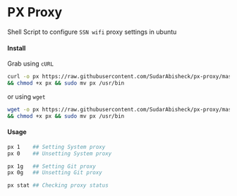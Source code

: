# PX Proxy
Shell Script to configure `SSN wifi` proxy settings in ubuntu

#### Install
Grab using `cURL` 
```sh
curl -o px https://raw.githubusercontent.com/SudarAbisheck/px-proxy/master/px.sh\
&& chmod +x px && sudo mv px /usr/bin
```
or using `wget`
```sh
wget -o px https://raw.githubusercontent.com/SudarAbisheck/px-proxy/master/px.sh\
&& chmod +x px && sudo mv px /usr/bin
```

#### Usage
```sh
px 1    ## Setting System proxy
px 0    ## Unsetting System proxy

px 1g   ## Setting Git proxy
px 0g   ## Unsetting Git proxy

px stat ## Checking proxy status
```
